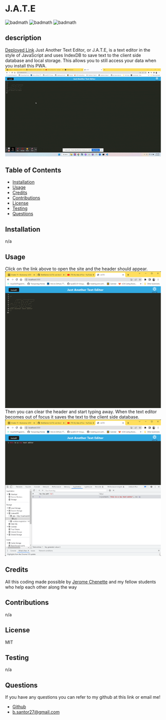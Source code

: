 # J.A.T.E
![badmath](https://img.shields.io/badge/license-MIT-blue)
![badmath](https://img.shields.io/badge/Made%20With-JavaScript-red)
![badmath](https://img.shields.io/badge/Made%20With-IndexDB-green)
## description
[Deployed Link](https://young-lowlands-73976.herokuapp.com/)
Just Another Text Editor, or J.A.T.E, is a text editor in the style of JavaScript and uses IndexDB to save text to the client side database and local storage. This allows you to still access your data when you install this PWA.
![gif of install](/assets/images/ezgif.com-optimize.gif)
 
## Table of Contents 
 * [Installation](#installation)
* [Usage](#usage)
* [Credits](#credits)
* [Contributions](#contribution)
* [License](#license)
* [Testing](#Testing)
* [Questions](#questions)

## Installation 
 n/a
## Usage 
Click on the link above to open the site and the header should appear. ![J.A.T.E Header](./assets/images/JATEHeader.png)
Then you can clear the header and start typing away. When the text editor becomes out of focus it saves the text to the client side database. ![IndexDB](/assets/images/indexdb.png)
## Credits 
 All this coding made possible by [Jerome Chenette](https://github.com/jeromechenette) and my fellow students who help each other along the way
## Contributions 
 n/a
## License 
 MIT
## Testing 
n/a
## Questions 
 If you have any questions you can refer to my github at this link or email me! 
 * [Github](github.com/BrettSantor) 
* b.santor27@gmail.com